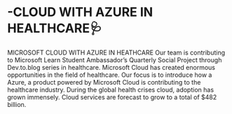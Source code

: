 # -CLOUD WITH AZURE IN HEALTHCARE🩺
MICROSOFT CLOUD WITH AZURE IN HEATHCARE   Our team is contributing to Microsoft Learn Student Ambassador’s Quarterly Social Project through Dev.to.blog series in healthcare. Microsoft Cloud has created enormous opportunities in the field of healthcare. Our focus is to introduce how a Azure, a product powered by Microsoft Cloud is contributing to the healthcare industry. During the global health crises cloud, adoption has grown immensely. Cloud services are forecast to grow to a total of $482 billion. 

